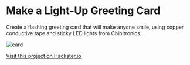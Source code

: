 # Make a Light-Up Greeting Card

Create a flashing greeting card that will make anyone smile, using copper conductive tape and sticky LED lights from Chibitronics.

![card](/projects/card.png)

[Visit this project on Hackster.io](https://www.hackster.io/agent-hawking-1/create-a-light-up-greeting-card-with-led-stickers-1bc326)
